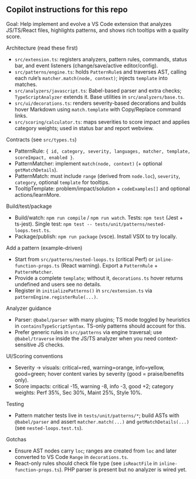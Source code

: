 ## Copilot instructions for this repo

Goal: Help implement and evolve a VS Code extension that analyzes JS/TS/React files, highlights patterns, and shows rich tooltips with a quality score.

Architecture (read these first)
- `src/extension.ts`: registers analyzers, pattern rules, commands, status bar, and event listeners (change/save/active editor/config).
- `src/patterns/engine.ts`: holds `PatternRule`s and traverses AST, calling each rule’s `matcher.match(node, context)`; injects `template` into matches.
- `src/analyzers/javascript.ts`: Babel-based parser and extra checks; `TypeScriptAnalyzer` extends it. Base utilities in `src/analyzers/base.ts`.
- `src/ui/decorations.ts`: renders severity-based decorations and builds hover Markdown using `match.template` with Copy/Replace command links.
- `src/scoring/calculator.ts`: maps severities to score impact and applies category weights; used in status bar and report webview.

Contracts (see `src/types.ts`)
- PatternRule: `{ id, category, severity, languages, matcher, template, scoreImpact, enabled }`.
- PatternMatcher: implement `match(node, context)` (+ optional `getMatchDetails`).
- PatternMatch: must include `range` (derived from `node.loc`), `severity`, `category`, optional `template` for tooltips.
- TooltipTemplate: problem/impact/solution + `codeExamples[]` and optional actions/learnMore.

Build/test/package
- Build/watch: `npm run compile` / `npm run watch`. Tests: `npm test` (Jest + ts-jest). Single test: `npm test -- tests/unit/patterns/nested-loops.test.ts`.
- Package/publish: `npm run package` (vsce). Install VSIX to try locally.

Add a pattern (example-driven)
- Start from `src/patterns/nested-loops.ts` (critical Perf) or `inline-function-props.ts` (React warning). Export a `PatternRule` + `PatternMatcher`.
- Provide a complete `template`; without it, `decorations.ts` hover returns undefined and users see no details.
- Register in `initializePatterns()` in `src/extension.ts` via `patternEngine.registerRule(...)`.

Analyzer guidance
- Parser: `@babel/parser` with many plugins; TS mode toggled by heuristics in `containsTypeScriptSyntax`. TS-only patterns should account for this.
- Prefer generic rules in `src/patterns` via engine traversal; use `@babel/traverse` inside the JS/TS analyzer when you need context-sensitive JS checks.

UI/Scoring conventions
- Severity → visuals: critical=red, warning=orange, info=yellow, good=green; hover content varies by severity (good = praise/benefits only).
- Score impacts: critical -15, warning -8, info -3, good +2; category weights: Perf 35%, Sec 30%, Maint 25%, Style 10%.

Testing
- Pattern matcher tests live in `tests/unit/patterns/*`; build ASTs with `@babel/parser` and assert `matcher.match(...)` and `getMatchDetails(...)` (see `nested-loops.test.ts`).

Gotchas
- Ensure AST nodes carry `loc`; ranges are created from `loc` and later converted to VS Code `Range` in `decorations.ts`.
- React-only rules should check file type (see `isReactFile` in `inline-function-props.ts`). PHP parser is present but no analyzer is wired yet.
